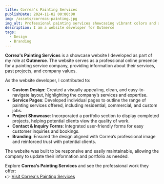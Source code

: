 ```yaml
---
title: Correa's Painting Services  
publishDate: 2024-11-02 00:00:00  
img: /assets/correas-painting.jpg  
img_alt: Professional painting services showcasing vibrant colors and skilled craftsmanship.  
description: I am a website developer for Outmerce  
tags:  
  - Design  
  - Branding  
---
```


**Correa's Painting Services** is a showcase website I developed as part of my role at **Outmerce**. The website serves as a professional online presence for a painting service company, providing information about their services, past projects, and company values.

As the website developer, I contributed to:  
- **Custom Design**: Created a visually appealing, clean, and easy-to-navigate layout, highlighting the company’s services and expertise.  
- **Service Pages**: Developed individual pages to outline the range of painting services offered, including residential, commercial, and custom jobs.  
- **Project Showcase**: Incorporated a portfolio section to display completed projects, helping potential clients view the quality of work.  
- **Contact & Inquiry Forms**: Integrated user-friendly forms for easy customer inquiries and bookings.  
- **Branding**: Ensured the design aligned with Correa’s professional image and reinforced trust with potential clients.

The website was built to be responsive and easily maintainable, allowing the company to update their information and portfolio as needed.  

Explore **Correa's Painting Services** and see the professional work they offer:  
👉 [Visit Correa's Painting Services](https://correaspainting.outmerce.com/)
